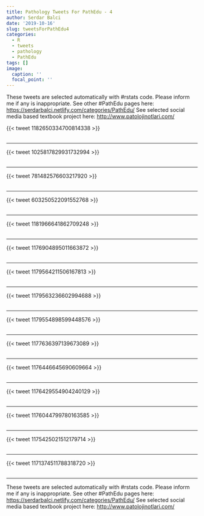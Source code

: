 ```yaml
---
title: Pathology Tweets For PathEdu - 4
author: Serdar Balci
date: '2019-10-16'
slug: tweetsForPathEdu4
categories:
  - R
  - tweets
  - pathology
  - PathEdu
tags: []
image:
  caption: ''
  focal_point: ''
---
```



These tweets are selected automatically with #rstats code. Please inform me if any is inappropriate.
See other #PathEdu pages here: https://serdarbalci.netlify.com/categories/PathEdu/ 
See selected social media based textbook project here: http://www.patolojinotlari.com/

{{< tweet 1182650334700814338 >}}
<br>
<br>
<hr>
{{< tweet 1025817829931732994 >}}
<br>
<br>
<hr>
{{< tweet 781482576603217920 >}}
<br>
<br>
<hr>
{{< tweet 603250522091552768 >}}
<br>
<br>
<hr>
{{< tweet 1181966641862709248 >}}
<br>
<br>
<hr>
{{< tweet 1176904895011663872 >}}
<br>
<br>
<hr>
{{< tweet 1179564211506167813 >}}
<br>
<br>
<hr>
{{< tweet 1179563236602994688 >}}
<br>
<br>
<hr>
{{< tweet 1179554898599448576 >}}
<br>
<br>
<hr>
{{< tweet 1177636397139673089 >}}
<br>
<br>
<hr>
{{< tweet 1176446645690609664 >}}
<br>
<br>
<hr>
{{< tweet 1176429554904240129 >}}
<br>
<br>
<hr>
{{< tweet 1176044799780163585 >}}
<br>
<br>
<hr>
{{< tweet 1175425021512179714 >}}
<br>
<br>
<hr>
{{< tweet 1171374511788318720 >}}
<br>
<br>
<hr>


These tweets are selected automatically with #rstats code. Please inform me if any is inappropriate.
See other #PathEdu pages here: https://serdarbalci.netlify.com/categories/PathEdu/ 
See selected social media based textbook project here: http://www.patolojinotlari.com/
